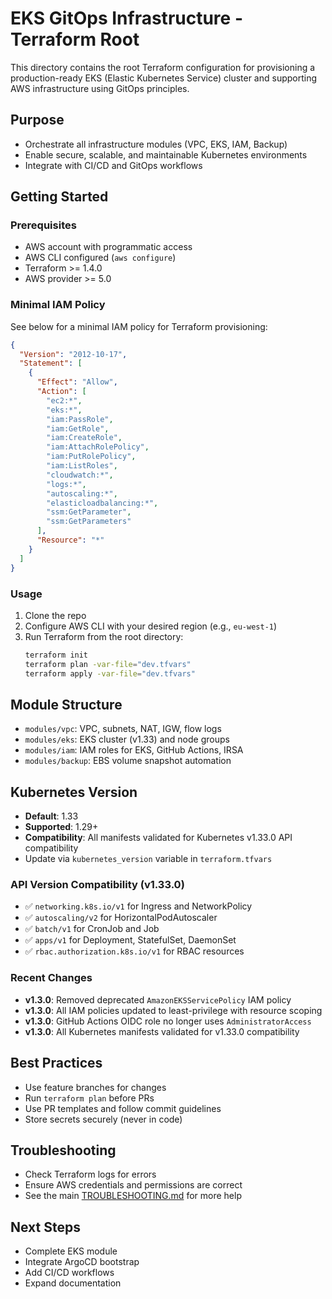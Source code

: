 # EKS GitOps Infrastructure - Terraform Root

This directory contains the root Terraform configuration for provisioning a production-ready EKS (Elastic Kubernetes Service) cluster and supporting AWS infrastructure using GitOps principles.

## Purpose
- Orchestrate all infrastructure modules (VPC, EKS, IAM, Backup)
- Enable secure, scalable, and maintainable Kubernetes environments
- Integrate with CI/CD and GitOps workflows

## Getting Started

### Prerequisites
- AWS account with programmatic access
- AWS CLI configured (`aws configure`)
- Terraform >= 1.4.0
- AWS provider >= 5.0

### Minimal IAM Policy
See below for a minimal IAM policy for Terraform provisioning:

```json
{
  "Version": "2012-10-17",
  "Statement": [
    {
      "Effect": "Allow",
      "Action": [
        "ec2:*",
        "eks:*",
        "iam:PassRole",
        "iam:GetRole",
        "iam:CreateRole",
        "iam:AttachRolePolicy",
        "iam:PutRolePolicy",
        "iam:ListRoles",
        "cloudwatch:*",
        "logs:*",
        "autoscaling:*",
        "elasticloadbalancing:*",
        "ssm:GetParameter",
        "ssm:GetParameters"
      ],
      "Resource": "*"
    }
  ]
}
```

### Usage
1. Clone the repo
2. Configure AWS CLI with your desired region (e.g., `eu-west-1`)
3. Run Terraform from the root directory:
   ```bash
   terraform init
   terraform plan -var-file="dev.tfvars"
   terraform apply -var-file="dev.tfvars"
   ```

## Module Structure
- `modules/vpc`: VPC, subnets, NAT, IGW, flow logs
- `modules/eks`: EKS cluster (v1.33) and node groups
- `modules/iam`: IAM roles for EKS, GitHub Actions, IRSA
- `modules/backup`: EBS volume snapshot automation

## Kubernetes Version
- **Default**: 1.33
- **Supported**: 1.29+
- **Compatibility**: All manifests validated for Kubernetes v1.33.0 API compatibility
- Update via `kubernetes_version` variable in `terraform.tfvars`

### API Version Compatibility (v1.33.0)
- ✅ `networking.k8s.io/v1` for Ingress and NetworkPolicy
- ✅ `autoscaling/v2` for HorizontalPodAutoscaler
- ✅ `batch/v1` for CronJob and Job
- ✅ `apps/v1` for Deployment, StatefulSet, DaemonSet
- ✅ `rbac.authorization.k8s.io/v1` for RBAC resources

### Recent Changes
- **v1.3.0**: Removed deprecated `AmazonEKSServicePolicy` IAM policy
- **v1.3.0**: All IAM policies updated to least-privilege with resource scoping
- **v1.3.0**: GitHub Actions OIDC role no longer uses `AdministratorAccess`
- **v1.3.0**: All Kubernetes manifests validated for v1.33.0 compatibility

## Best Practices
- Use feature branches for changes
- Run `terraform plan` before PRs
- Use PR templates and follow commit guidelines
- Store secrets securely (never in code)

## Troubleshooting
- Check Terraform logs for errors
- Ensure AWS credentials and permissions are correct
- See the main [TROUBLESHOOTING.md](../TROUBLESHOOTING.md) for more help

## Next Steps
- Complete EKS module
- Integrate ArgoCD bootstrap
- Add CI/CD workflows
- Expand documentation
